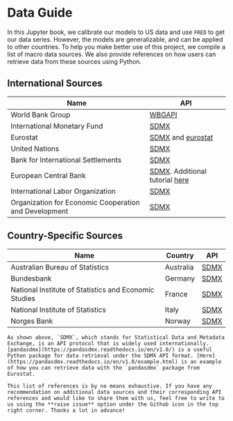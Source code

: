 # Data Guide

In this Jupyter book, we calibrate our models to US data and use `FRED` to get our data series. However, the models are generalizable, and can be applied to other countries. To help you make better use of this project, we compile a list of macro data sources. We also provide references on how users can retrieve data from these sources using Python.

## International Sources

| Name                                                 | API|
| ---------------------------------------------------- | -----------   |
| World Bank Group                                     | [WBGAPI](https://pypi.org/project/wbgapi/)      |
| International Monetary Fund                          | [SDMX](http://www.bd-econ.com/imfapi1.html)|
| Eurostat                                             | [SDMX](https://ec.europa.eu/eurostat/online-help/public/en/API_06_DataQuery_en/) and [eurostat](https://pypi.org/project/eurostat/)     |
| United Nations                                       | [SDMX](https://data.un.org/Host.aspx?Content=API)        |
| Bank for International Settlements                   | [SDMX](https://www.bis.org/statistics/sdmx.htm) |
| European Central Bank                                | [SDMX](https://sdw-wsrest.ecb.europa.eu/help/). Additional tutorial [here](https://www.pythonsherpa.com/static/files/html/ECB%20-%20Open%20Data.html) |
| International Labor Organization                     | [SDMX](https://www.ilo.org/sdmx/index.html)|
| Organization for Economic Cooperation and Development| [SDMX](https://data.oecd.org/api/sdmx-ml-documentation/)|

## Country-Specific Sources
| Name                                                  | Country   | API |
| ------------                                          | -------   | -----------   |
| Australian Bureau of Statistics                       | Australia | [SDMX](https://api.gov.au/service/715cdfd0-4742-402e-8729-086a7fd42a51/Getting%20Started)  |
| Bundesbank                                            | Germany   | [SDMX](https://api.statistiken.bundesbank.de/doc/index.html)|
| National Institute of Statistics and Economic Studies | France    | [SDMX](https://www.insee.fr/en/information/2868055)|
| National Institute of Statistics                      | Italy     | [SDMX](https://developers.italia.it/it/api/istat-sdmx-rest/) |
| Norges Bank                                           | Norway    | [SDMX](https://app.norges-bank.no/query/#/en/)|

```{tip}
As shown above, `SDMX`, which stands for Statistical Data and Metadata Exchange, is an API protocol that is widely used internationally. [pandasdmx](https://pandasdmx.readthedocs.io/en/v1.0/) is a useful Python package for data retrieval under the SDMX API format. [Here](https://pandasdmx.readthedocs.io/en/v1.0/example.html) is an example of how you can retrieve data with the `pandasdmx` package from Eurostat. 
```

```{note}
This list of references is by no means exhaustive. If you have any recommendation on additional data sources and their corresponding API references and would like to share them with us, feel free to write to us using the **raise issue** option under the Github icon in the top right corner. Thanks a lot in advance! 
```
